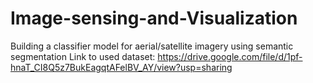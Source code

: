 # Image-sensing-and-Visualization
Building a classifier model for aerial/satellite imagery using semantic segmentation
Link to used dataset: https://drive.google.com/file/d/1pf-hnaT_CI8Q5z7BukEagqtAFelBV_AY/view?usp=sharing
